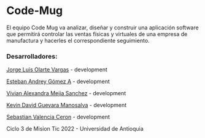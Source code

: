 # Code-Mug

El equipo Code Mug va analizar, diseñar y construir una aplicación software que permitirá controlar las ventas físicas y virtuales de una empresa de manufactura y hacerles el correspondiente seguimiento.


### Desarrolladores:

[Jorge Luis Olarte Vargas](https://github.com/jolarte8811) - development

[Esteban Andrey Gómez A](https://github.com/unawaretub86) - development

[Vivian Alexandra Mejia Sanchez](https://github.com/VivianMejia) - development

[Kevin David Guevara Manosalva](https://github.com/KevinG090) - development

[Sebastian Valencia Ceron](https://github.com/yipson) - development

Ciclo 3 de Mision Tic 2022 - Universidad de Antioquia
